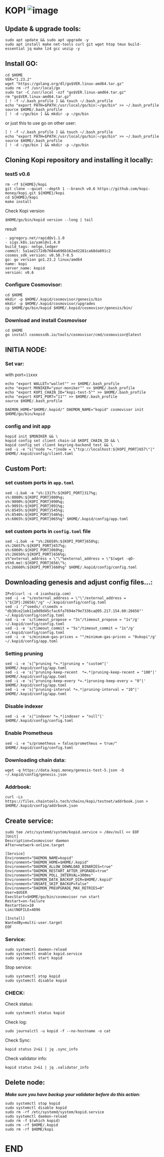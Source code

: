 # KOPI ![image](https://github.com/user-attachments/assets/b4719195-1938-45e5-b9c4-dac2dad333bf)


## Update & upgrade tools:
```
sudo apt update && sudo apt upgrade -y
sudo apt install make net-tools curl git wget htop tmux build-essential jq make lz4 gcc unzip -y
```

## Install GO:
```
cd $HOME
VER="1.23.2"
wget "https://golang.org/dl/go$VER.linux-amd64.tar.gz"
sudo rm -rf /usr/local/go
sudo tar -C /usr/local -xzf "go$VER.linux-amd64.tar.gz"
rm "go$VER.linux-amd64.tar.gz"
[ ! -f ~/.bash_profile ] && touch ~/.bash_profile
echo "export PATH=$PATH:/usr/local/go/bin:~/go/bin" >> ~/.bash_profile
source $HOME/.bash_profile
[ ! -d ~/go/bin ] && mkdir -p ~/go/bin
```

or just this to use go on other user:
```
[ ! -f ~/.bash_profile ] && touch ~/.bash_profile
echo "export PATH=$PATH:/usr/local/go/bin:~/go/bin" >> ~/.bash_profile
source $HOME/.bash_profile
[ ! -d ~/go/bin ] && mkdir -p ~/go/bin
```


## Cloning Kopi repository and installing it locally:

### test5 v0.6
```
rm -rf ${HOME}/kopi
git clone --quiet --depth 1 --branch v0.6 https://github.com/kopi-money/kopi.git ${HOME}/kopi
cd ${HOME}/kopi
make install
```

Check Kopi version
```
$HOME/go/bin/kopid version --long | tail
```

result
```
- pgregory.net/rapid@v1.1.0
- sigs.k8s.io/yaml@v1.4.0
build_tags: netgo,ledger
commit: 5a1ae2172db7684a696b162ed2281ca68da891c2
cosmos_sdk_version: v0.50.7-0.5
go: go version go1.23.2 linux/amd64
name: kopi
server_name: kopid
version: v0.6
```


### Configure Cosmovisor:
```
cd $HOME
mkdir -p $HOME/.kopid/cosmovisor/genesis/bin
mkdir -p $HOME/.kopid/cosmovisor/upgrades
cp $HOME/go/bin/kopid $HOME/.kopid/cosmovisor/genesis/bin/
```


### Download and install Cosmovisor
```
cd $HOME
go install cosmossdk.io/tools/cosmovisor/cmd/cosmovisor@latest
```

## INITIA NODE:
### Set var: 
with port=`11`xxx

```
echo "export WALLET="wallet"" >> $HOME/.bash_profile
echo "export MONIKER="your-moniker"" >> $HOME/.bash_profile
echo "export KOPI_CHAIN_ID="kopi-test-5"" >> $HOME/.bash_profile
echo "export KOPI_PORT="11"" >> $HOME/.bash_profile
source $HOME/.bash_profile
```

```
DAEMON_HOME="$HOME/.kopid/" DAEMON_NAME="kopid" cosmovisor init $HOME/go/bin/kopid
```

### config and init app
```
kopid init $MONIKER && \
kopid config set client chain-id $KOPI_CHAIN_ID && \
kopid config set client keyring-backend test && \
sed -i -e "s|^node *=.*|node = \"tcp://localhost:${KOPI_PORT}657\"|" $HOME/.kopid/config/client.toml
```

## Custom Port:
### set custom ports in `app.toml`
```
sed -i.bak -e "s%:1317%:${KOPI_PORT}317%g;
s%:8080%:${KOPI_PORT}080%g;
s%:9090%:${KOPI_PORT}090%g;
s%:9091%:${KOPI_PORT}091%g;
s%:8545%:${KOPI_PORT}545%g;
s%:8546%:${KOPI_PORT}546%g;
s%:6065%:${KOPI_PORT}065%g" $HOME/.kopid/config/app.toml
```

### set custom ports in `config.toml` file
```
sed -i.bak -e "s%:26658%:${KOPI_PORT}658%g;
s%:26657%:${KOPI_PORT}657%g;
s%:6060%:${KOPI_PORT}060%g;
s%:26656%:${KOPI_PORT}656%g;
s%^external_address = \"\"%external_address = \"$(wget -qO- eth0.me):${KOPI_PORT}656\"%;
s%:26660%:${KOPI_PORT}660%g" $HOME/.kopid/config/config.toml
```


## Downloading genesis and adjust config files...:

```
IP=$(curl -s -4 icanhazip.com)
sed -i -e "s/external_address = \"\"/external_address = \"${IP}:26656\"/g" ~/.kopid/config/config.toml
sed -i '/^seeds/ c\seeds = "db38ce21eb11a9d9d45cfac6fa7694e79e7336ca@95.217.154.60:26656"' ~/.kopid/config/config.toml
sed -i -e 's/timeout_propose = "3s"/timeout_propose = "1s"/g' ~/.kopid/config/config.toml
sed -i -e 's/timeout_commit = "5s"/timeout_commit = "1s"/g' ~/.kopid/config/config.toml
sed -i -e 's/minimum-gas-prices = ""/minimum-gas-prices = "0ukopi"/g' ~/.kopid/config/app.toml
```


### Setting pruning
```
sed -i -e 's|^pruning *=.*|pruning = "custom"|' $HOME/.kopid/config/app.toml
sed -i -e 's|^pruning-keep-recent  *=.*|pruning-keep-recent = "100"|' $HOME/.kopid/config/app.toml
sed -i -e 's|^pruning-keep-every *=.*|pruning-keep-every = "0"|' $HOME/.kopid/config/app.toml
sed -i -e 's|^pruning-interval *=.*|pruning-interval = "10"|' $HOME/.kopid/config/app.toml
```

### Disable indexer
```
sed -i -e 's|^indexer *=.*|indexer = "null"|' $HOME/.kopid/config/config.toml
```

### Enable Prometheus
```
sed -i -e "s/prometheus = false/prometheus = true/" $HOME/.kopid/config/config.toml
```

### Downloading chain data:
```
wget -q https://data.kopi.money/genesis-test-5.json -O ~/.kopid/config/genesis.json
```

### Addrbook:
```
curl -Ls https://files.chaintools.tech/chains/kopi/testnet/addrbook.json > $HOME/.kopid/config/addrbook.json
```

## Create service:
```
sudo tee /etc/systemd/system/kopid.service > /dev/null << EOF
[Unit]
Description=Cosmovisor daemon
After=network-online.target

[Service]
Environment="DAEMON_NAME=kopid"
Environment="DAEMON_HOME=$HOME/.kopid"
Environment="DAEMON_ALLOW_DOWNLOAD_BINARIES=true"
Environment="DAEMON_RESTART_AFTER_UPGRADE=true"
Environment="DAEMON_POLL_INTERVAL=300ms"
Environment="DAEMON_DATA_BACKUP_DIR=$HOME/.kopid"
Environment="UNSAFE_SKIP_BACKUP=false"
Environment="DAEMON_PREUPGRADE_MAX_RETRIES=0"
User=$USER
ExecStart=$HOME/go/bin/cosmovisor run start
Restart=on-failure
RestartSec=10
LimitNOFILE=4096

[Install]
WantedBy=multi-user.target
EOF
```



### Service:
```
sudo systemctl daemon-reload
sudo systemctl enable kopid.service
sudo systemctl start kopid
```

Stop service:
```
sudo systemctl stop kopid
sudo systemctl disable kopid
```


### CHECK:
Check status:
```
sudo systemctl status kopid
```

Check log:
```
sudo journalctl -u kopid -f --no-hostname -o cat
```

Check Sync:
```
kopid status 2>&1 | jq .sync_info
```

Check validator info:
```
kopid status 2>&1 | jq .validator_info
```


## Delete node:
**_Make sure you have backup your validator before do this action:_**

```
sudo systemctl stop kopid
sudo systemctl disable kopid
sudo rm -rf /etc/systemd/system/kopid.service
sudo systemctl daemon-reload
sudo rm -f $(which kopid)
sudo rm -rf $HOME/.kopid
sudo rm -rf $HOME/kopi
```

# END
